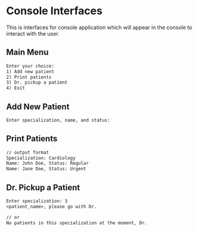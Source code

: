 # Console Interfaces

This is interfaces for console application which will appear in the console to interact with the user.

## Main Menu

```txt
Enter your choice:
1) Add new patient
2) Print patients
3) Dr. pickup a patient
4) Exit
```

## Add New Patient

```txt
Enter specialization, name, and status:
```

## Print Patients

```txt
// output format
Specialization: Cardiology
Name: John Doe, Status: Regular
Name: Jane Doe, Status: Urgent
```

## Dr. Pickup a Patient

```txt
Enter specialization: 3
<patient_name>, please go with Dr.

// or
No patients in this specialization at the moment, Dr.
```
